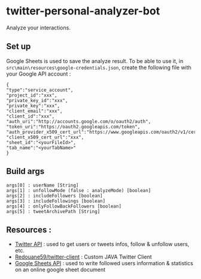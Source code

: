 # twitter-personal-analyzer-bot
Analyze your interactions.

## Set up
Google Sheets is used to save the analyze result. To be able to use it, in `src\main\resources\google-credentials.json`, create the following file with your Google API account :

```$json
{
"type":"service_account",
"project_id":"xxx",
"private_key_id":"xxx",
"private_key":"xxx",
"client_email":"xxx",
"client_id":"xxx",
"auth_uri":"http://accounts.google.com/o/oauth2/auth",
"token_uri":"https://oauth2.googleapis.com/token",
"auth_provider_x509_cert_url":"https://www.googleapis.com/oauth2/v1/certs",
"client_x509_cert_url":"xxx",
"sheet_id":"<yourFileId>",
"tab_name":"<yourTabName>"
}
```

## Build args 
```
args[0] : userName [String]
args[1] : unfollowMode (false : analyzeMode) [boolean]
args[2] : includeFollowers [boolean]
args[3] : includeFollowings [boolean]
args[4] : onlyFollowBackFollowers [boolean]
args[5] : tweetArchivePath [String]
```


## Resources :
- [Twitter API](https://developer.twitter.com/en/docs) : used to get users or tweets infos, follow & unfollow users, etc.
- [Redouane59/twitter-client](https://github.com/redouane59/twitter-client) : Custom JAVA Twitter Client
- [Google Sheets API](https://developers.google.com/sheets/api/) : used to write followed users information & statistics on an online google sheet document

